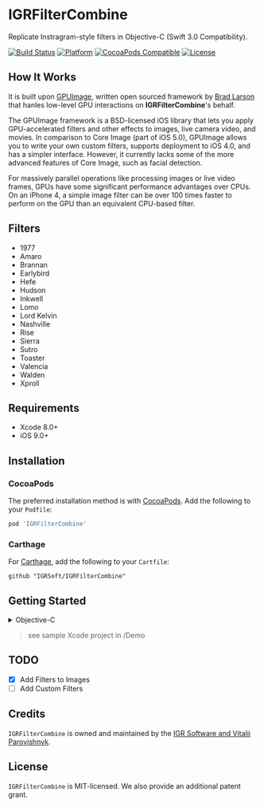 # IGRFilterCombine

Replicate Instragram-style filters in Objective-C (Swift 3.0 Compatibility).

[![Build Status](https://travis-ci.org/IGRSoft/IGRFilterCombine.svg)](https://travis-ci.org/IGRSoft/IGRFilterCombine)
[![Platform](https://img.shields.io/badge/platform-iOS-lightgrey.svg?style=flat)](http://www.apple.com/ios/)
[![CocoaPods Compatible](https://img.shields.io/cocoapods/v/IGRFilterCombine.svg)](https://img.shields.io/cocoapods/v/IGRFilterCombine.svg)
[![License](https://img.shields.io/badge/license-MIT-brightgreen.svg?style=flat)](https://opensource.org/licenses/MIT)

## How It Works
It is built upon [GPUImage](https://github.com/BradLarson/GPUImage), written open sourced framework by [Brad Larson](http://stackoverflow.com/users/19679/brad-larson) that hanles low-level GPU interactions on **IGRFilterCombine**'s behalf.

The GPUImage framework is a BSD-licensed iOS library that lets you apply GPU-accelerated filters and other effects to images, live camera video, and movies. In comparison to Core Image (part of iOS 5.0), GPUImage allows you to write your own custom filters, supports deployment to iOS 4.0, and has a simpler interface. However, it currently lacks some of the more advanced features of Core Image, such as facial detection.

For massively parallel operations like processing images or live video frames, GPUs have some significant performance advantages over CPUs. On an iPhone 4, a simple image filter can be over 100 times faster to perform on the GPU than an equivalent CPU-based filter.

## Filters
- 1977
- Amaro
- Brannan
- Earlybird
- Hefe
- Hudson
- Inkwell
- Lomo
- Lord Kelvin
- Nashville
- Rise
- Sierra
- Sutro
- Toaster
- Valencia
- Walden
- Xproll

## Requirements

- Xcode 8.0+
- iOS 9.0+

## Installation

### CocoaPods

The preferred installation method is with [CocoaPods](https://cocoapods.org). Add the following to your `Podfile`:

```ruby
pod 'IGRFilterCombine'
```

### Carthage

For [Carthage](https://github.com/Carthage/Carthage), add the following to your `Cartfile`:

```ogdl
github "IGRSoft/IGRFilterCombine"
```

## Getting Started

<details>
  <summary>Objective-C</summary>
  <p>
```objective-c
@import IGRFilterCombine;

@interface ViewController ()

@property (nonatomic, strong) IGRFilterCombine *filterCombine;

@end

@implementation ViewController

- (void)viewDidLoad
{
    [super viewDidLoad];

    self.filterCombine = [[IGRFilterCombine alloc] initWithDelegate:self];
}

- (void)setupImage:(UIImage *)image
{
    __weak typeof(self) weak = self;
    [self.filterCombine setImage:image
                      completion:^(UIImage * _Nullable processedImage, NSUInteger idx) {
                        //Process Image
                    }
                         preview:^(UIImage * _Nullable processedImage, NSUInteger idx) {
                            //Process Preview
    }];
}

- (NSString *)filtereNameAtIndex:(NSUInteger)imageIndex;
- (UIImage *)filteredImageAtIndex:(NSUInteger)imageIndex;
- (UIImage *)filteredPreviewImageAtIndex:(NSUInteger)imageIndex;

- (NSUInteger)count;

#pragma mark - IGRFilterCombineDelegate

- (CGSize)previewSize
{
    return CGSizeMake(70.0, 70.0);
}

@end
```
</p></details>
<details>
  <summary>Swift 3.0</summary>
  <p>
```swift
import IGRFilterCombine

class ViewController: UIViewController {
    fileprivate var filterCombine: IGRFilterCombine?

    override func viewDidLoad() {
        super.viewDidLoad()

        filterCombine = IGRFilterCombine(delegate: self as IGRFilterCombineDelegate)
    }

    func setupWorkImage(_ image: UIImage) {
        self.filterCombine?.setImage(image, completion: { (processedImage, idx) in
            //Process Image
        }) { (processedImage, idx) in
            //Process Preview
        }
    }

    

    self.imageView?.image = image
    self.collectionView?.reloadData()
    }
    
    // MARK: - IGRFilterCombineDelegate

    extension ViewController : IGRFilterCombineDelegate {
        func previewSize() -> CGSize {
            return CGSize(width: 70.0, height: 70.0)
        }
    }

    open func filtereName(at imageIndex: UInt) -> String

    open func filteredImage(at imageIndex: UInt) -> UIImage

    open func filteredPreviewImage(at imageIndex: UInt) -> UIImage


    open func count() -> UInt
}
```
</p></details>

> see sample Xcode project in /Demo

## TODO
 - [x] Add Filters to Images
 - [ ] Add Custom Filters

## Credits

`IGRFilterCombine` is owned and maintained by the [IGR Software and Vitalii Parovishnyk](https://igrsoft.com).

## License

`IGRFilterCombine` is MIT-licensed. We also provide an additional patent grant.

